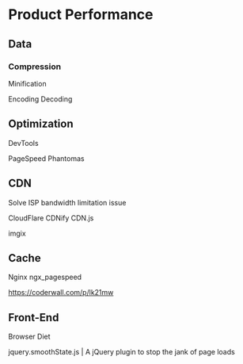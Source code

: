 Product Performance
===================

Data
----

### Compression

Minification

Encoding
Decoding

Optimization
------------

DevTools

PageSpeed
Phantomas

CDN
---

Solve ISP bandwidth limitation issue

CloudFlare
CDNify
CDN.js

imgix

Cache
-----

Nginx
  ngx_pagespeed

https://coderwall.com/p/lk21mw

Front-End
---------

Browser Diet

jquery.smoothState.js | A jQuery plugin to stop the jank of page loads

